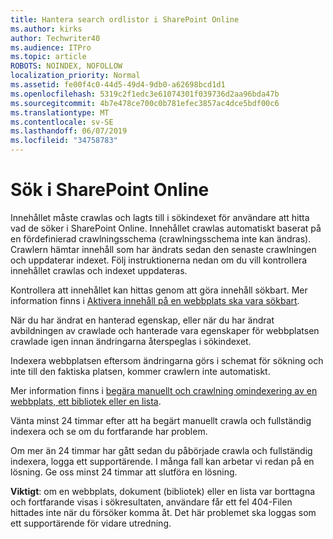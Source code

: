```yaml
---
title: Hantera search ordlistor i SharePoint Online
ms.author: kirks
author: Techwriter40
ms.audience: ITPro
ms.topic: article
ROBOTS: NOINDEX, NOFOLLOW
localization_priority: Normal
ms.assetid: fe00f4c0-44d5-49d4-9db0-a62698bcd1d1
ms.openlocfilehash: 5319c2f1edc3e61074301f039736d2aa96bda47b
ms.sourcegitcommit: 4b7e478ce700c0b781efec3857ac4dce5bdf00c6
ms.translationtype: MT
ms.contentlocale: sv-SE
ms.lasthandoff: 06/07/2019
ms.locfileid: "34758783"
---
```

# <a name="search-in-sharepoint-online"></a>Sök i SharePoint Online

Innehållet måste crawlas och lagts till i sökindexet för användare att hitta vad de söker i SharePoint Online. Innehållet crawlas automatiskt baserat på en fördefinierad crawlningsschema (crawlningsschema inte kan ändras). Crawlern hämtar innehåll som har ändrats sedan den senaste crawlningen och uppdaterar indexet. Följ instruktionerna nedan om du vill kontrollera innehållet crawlas och indexet uppdateras.

Kontrollera att innehållet kan hittas genom att göra innehåll sökbart. Mer information finns i [Aktivera innehåll på en webbplats ska vara sökbart](https://docs.microsoft.com/sharepoint/make-site-content-searchable).

När du har ändrat en hanterad egenskap, eller när du har ändrat avbildningen av crawlade och hanterade vara egenskaper för webbplatsen crawlade igen innan ändringarna återspeglas i sökindexet. 

Indexera webbplatsen eftersom ändringarna görs i schemat för sökning och inte till den faktiska platsen, kommer crawlern inte automatiskt. 

Mer information finns i [begära manuellt och crawlning omindexering av en webbplats, ett bibliotek eller en lista](https://docs.microsoft.com/sharepoint/crawl-site-conten).

 Vänta minst 24 timmar efter att ha begärt manuellt crawla och fullständig indexera och se om du fortfarande har problem. 

Om mer än 24 timmar har gått sedan du påbörjade crawla och fullständig indexera, logga ett supportärende. I många fall kan arbetar vi redan på en lösning. Ge oss minst 24 timmar att slutföra en lösning.

**Viktigt**: om en webbplats, dokument (bibliotek) eller en lista var borttagna och fortfarande visas i sökresultaten, användare får ett fel 404-Filen hittades inte när du försöker komma åt. Det här problemet ska loggas som ett supportärende för vidare utredning. 



